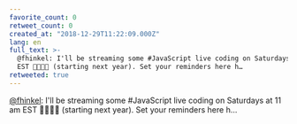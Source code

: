 ```yaml
---
favorite_count: 0
retweet_count: 0
created_at: "2018-12-29T11:22:09.000Z"
lang: en
full_text: >-
  @fhinkel: I'll be streaming some #JavaScript live coding on Saturdays at 11 am
  EST 👩🏻‍💻🎥 (starting next year). Set your reminders here h…
retweeted: true
---
```


[@fhinkel](https://twitter.com/fhinkel): I'll be streaming some #JavaScript live
coding on Saturdays at 11 am EST 👩🏻‍💻🎥 (starting next year). Set your reminders
here h…
